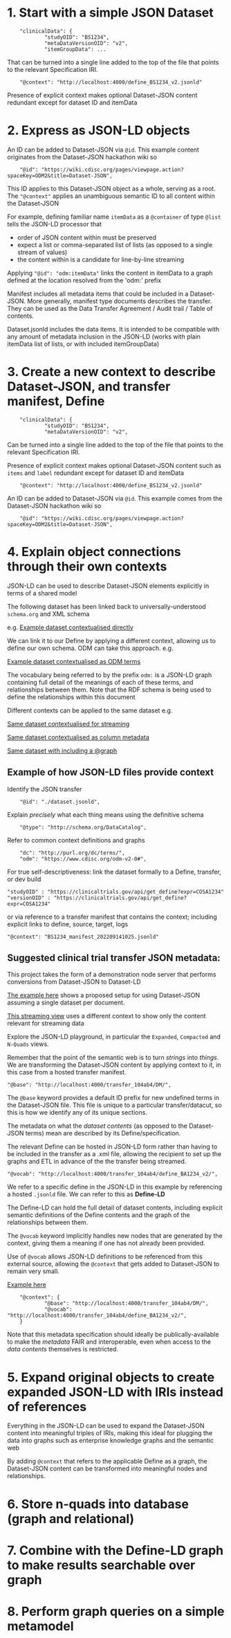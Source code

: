 # 1. Start with a simple JSON Dataset

        "clinicalData": {
                "studyOID": "BS1234",
                "metaDataVersionOID": "v2",
                "itemGroupData": ...

That can be turned into a single line added to the top of the file that points to the relevant Specification IRI. 

        "@context": "http://localhost:4000/define_BS1234_v2.jsonld"

Presence of explicit context makes optional Dataset-JSON content redundant except for dataset ID and itemData


# 2. Express as JSON-LD objects

An ID can be added to Dataset-JSON via `@id`. This example content originates from the Dataset-JSON hackathon wiki so

        "@id": "https://wiki.cdisc.org/pages/viewpage.action?spaceKey=ODM2&title=Dataset-JSON",

This ID applies to this Dataset-JSON object as a whole, serving as a root. The `"@context"` applies an unambiguous semantic ID to all content within the Dataset-JSON

For example, defining familiar name `itemData` as a `@container` of type `@list` tells the JSON-LD processor that
* order of JSON content within must be preserved
* expect a list or comma-separated list of lists (as opposed to a single stream of values)
* the content within is a candidate for line-by-line streaming

Applying `"@id": "odm:itemData"` links the content in itemData to a graph defined at the location resolved from the 'odm:' prefix

Manifest includes all metadata items that could be included in a Dataset-JSON. More generally, manifest type documents describes the transfer. They can be used as the Data Transfer Agreement / Audit trail / Table of contents.

Dataset.jsonld includes the data items. It is intended to be compatible with any amount of metadata inclusion in the JSON-LD (works with plain itemData list of lists, or with included itemGroupData)

# 3. Create a new context to describe Dataset-JSON, and transfer manifest, Define

        "clinicalData": {
                "studyOID": "BS1234",
                "metaDataVersionOID": "v2",

Can be turned into a single line added to the top of the file that points to the relevant Specification IRI. 

Presence of explicit context makes optional Dataset-JSON content such as `items` and `label` redundant except for dataset ID and itemData

        "@context": "http://localhost:4000/define_BS1234_v2.jsonld"

An ID can be added to Dataset-JSON via `@id`. This example comes from the Dataset-JSON hackathon wiki so

        "@id": "https://wiki.cdisc.org/pages/viewpage.action?spaceKey=ODM2&title=Dataset-JSON",


# 4. Explain object connections through their own contexts
JSON-LD can be used to describe Dataset-JSON elements explicitly in terms of a shared model

The following dataset has been linked back to universally-understood `schema.org` and XML schema

e.g. [Example dataset contextualised directly](https://tinyurl.com/3a6j8ud4)

We can link it to our Define by applying a different context, allowing us to define our own schema. ODM can take this approach. e.g.
 
[Example dataset contextualised as ODM terms](https://tinyurl.com/ycyez8tk)

The vocabulary being referred to by the prefix `odm:` is a JSON-LD graph containing full detail of the meanings of each of these terms, and relationships between them. Note that the RDF schema is being used to define the relationships within this document

Different contexts can be applied to the same dataset e.g.

[Same dataset contextualised for streaming](https://tinyurl.com/yc2fcscy)

[Same dataset contextualised as column metadata](https://tinyurl.com/55y6z56v)

[Same dataset with including a @graph](https://tinyurl.com/y29cmux7)

## Example of how JSON-LD files provide context
Identify the JSON transfer

        "@id": "./dataset.jsonld",

Explain _precisely_ what each thing means using the definitive schema

        "@type": "http://schema.org/DataCatalog",

Refer to common context definitions and graphs
        
        "dc": "http://purl.org/dc/terms/",
        "odm": "https://www.cdisc.org/odm-v2-0#",

For true self-descriptiveness: link the dataset formally to a Define, transfer, or dev build

    "studyOID" : "https://clinicaltrials.gov/api/get_define?expr=COSA1234"
    "versionOID" : "https://clinicaltrials.gov/api/get_define?expr=COSA1234"

or via reference to a transfer manifest that contains the context; including explicit links to define, source, target, logs

    "@context": "BS1234_manifest_202209141025.jsonld"

## Suggested clinical trial transfer JSON metadata:
This project takes the form of a demonstration node server that performs conversions from Dataset-JSON to Dataset-LD

[The example here](https://tinyurl.com/y48jp3dv) shows a proposed setup for using Dataset-JSON assuming a single dataset per document.

[This streaming view](https://tinyurl.com/yc2fcscy) uses a different context to show only the content relevant for streaming data

Explore the JSON-LD playground, in particular the `Expanded`, `Compacted` and `N-Quads` views.

Remember that the point of the semantic web is to turn _strings_ into _things_. We are transforming the Dataset-JSON content by applying context to it, in this case from a hosted transfer manifest.

    "@base": "http://localhost:4000/transfer_104ab4/DM/",

The `@base` keyword provides a default ID prefix for new undefined terms in the Dataset-JSON file. This file is unique to a particular transfer/datacut, so this is how we identify any of its unique sections.

The metadata on what the _dataset contents_ (as opposed to the Dataset-JSON terms) mean are described by its Define/specification. 

The relevant Define can be hosted in JSON-LD form rather than having to be included in the transfer as a .xml file, allowing the recipient to set up the graphs and ETL in advance of the the transfer being streamed.

    "@vocab": "http://localhost:4000/transfer_104ab4/define_BA1234_v2/",

We refer to a specific define in the JSON-LD in this example by referencing a hosted `.jsonld` file. We can refer to this as **Define-LD**

The Define-LD can hold the full detail of dataset contents, including explicit semantic definitions of the Define contents and the graph of the relationships between them.

The `@vocab` keyword implicitly handles new nodes that are generated by the context, giving them a meaning if one has not already been provided.

Use of `@vocab` allows JSON-LD definitions to be referenced from this external source, allowing the `@context` that gets added to Dataset-JSON to remain very small.

[Example here](https://tinyurl.com/5n878as9)


        "@context": {
                "@base": "http://localhost:4000/transfer_104ab4/DM/",
                "@vocab": "http://localhost:4000/transfer_104ab4/define_BA1234_v2/",
        }
        
Note that this metadata specification should ideally be publically-available to make the _metadata_ FAIR and interoperable, even when access to the _data contents_ themselves is restricted.


# 5. Expand original objects to create expanded JSON-LD with IRIs instead of references
Everything in the JSON-LD can be used to expand the Dataset-JSON content into meaningful triples of IRIs, making this ideal for plugging the data into graphs such as enterprise knowledge graphs and the semantic web

By adding `@context` that refers to the applicable Define as a graph, the Dataset-JSON content can be transformed into meaningful nodes and relationships.

# 6. Store n-quads into database (graph and relational)

# 7. Combine with the Define-LD graph to make results searchable over graph

# 8. Perform graph queries on a simple metamodel